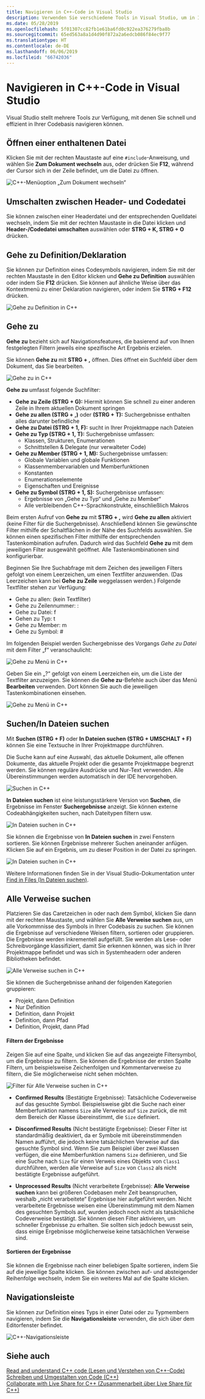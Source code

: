 ```yaml
---
title: Navigieren in C++-Code in Visual Studio
description: Verwenden Sie verschiedene Tools in Visual Studio, um in Ihrer C++-Codebasis zu navigieren.
ms.date: 05/28/2019
ms.openlocfilehash: 5f01307cc82fb1e61ba6fd0c922ea376279fba8b
ms.sourcegitcommit: 65ed563a8a1d4d90f872a2a6edcb086f84ec9f77
ms.translationtype: HT
ms.contentlocale: de-DE
ms.lasthandoff: 06/06/2019
ms.locfileid: "66742036"
---
```

# <a name="navigate-c-code-in-visual-studio"></a>Navigieren in C++-Code in Visual Studio

Visual Studio stellt mehrere Tools zur Verfügung, mit denen Sie schnell und effizient in Ihrer Codebasis navigieren können.

## <a name="open-an-included-file"></a>Öffnen einer enthaltenen Datei

Klicken Sie mit der rechten Maustaste auf eine `#include`-Anweisung, und wählen Sie **Zum Dokument wechseln** aus, oder drücken Sie **F12**, während der Cursor sich in der Zeile befindet, um die Datei zu öffnen.

![C&#43;&#43;-Menüoption „Zum Dokument wechseln“](../ide/media/go-to-document.png "Zum Dokument wechseln")

## <a name="toggle-headercode-file"></a>Umschalten zwischen Header- und Codedatei

Sie können zwischen einer Headerdatei und der entsprechenden Quelldatei wechseln, indem Sie mit der rechten Maustaste in die Datei klicken und **Header-/Codedatei umschalten** auswählen oder **STRG + K, STRG + O** drücken.

## <a name="go-to-definitiondeclaration"></a>Gehe zu Definition/Deklaration

Sie können zur Definition eines Codesymbols navigieren, indem Sie mit der rechten Maustaste in den Editor klicken und **Gehe zu Definition** auswählen oder indem Sie **F12** drücken. Sie können auf ähnliche Weise über das Kontextmenü zu einer Deklaration navigieren, oder indem Sie **STRG + F12** drücken.

![Gehe zu Definition in C&#43;&#43;](../ide/media/go-to-def.png "Gehe zu Definition")

## <a name="go-to"></a>Gehe zu

**Gehe zu** bezieht sich auf Navigationsfeatures, die basierend auf von Ihnen festgelegten Filtern jeweils eine spezifische Art Ergebnis erzielen. 

Sie können **Gehe zu** mit **STRG + ,** öffnen. Dies öffnet ein Suchfeld über dem Dokument, das Sie bearbeiten.

![Gehe zu in C&#43;&#43;](../ide/media/go-to-cpp.png "Gehe zu")

**Gehe zu** umfasst folgende Suchfilter:

- **Gehe zu Zeile (STRG + G):** Hiermit können Sie schnell zu einer anderen Zeile in Ihrem aktuellen Dokument springen
- **Gehe zu allen (STRG + ,)** oder **(STRG + T):** Suchergebnisse enthalten alles darunter befindliche
- **Gehe zu Datei (STRG + 1, F):** sucht in Ihrer Projektmappe nach Dateien
- **Gehe zu Typ (STRG + 1, T):** Suchergebnisse umfassen:
  - Klassen, Strukturen, Enumerationen
  - Schnittstellen & Delegate (nur verwalteter Code)
- **Gehe zu Member (STRG + 1, M):** Suchergebnisse umfassen:
  - Globale Variablen und globale Funktionen
  - Klassenmembervariablen und Memberfunktionen
  - Konstanten
  - Enumerationselemente
  - Eigenschaften und Ereignisse
- **Gehe zu Symbol (STRG + 1, S):** Suchergebnisse umfassen:
  - Ergebnisse von „Gehe zu Typ“ und „Gehe zu Member“
  - Alle verbleibenden C++-Sprachkonstrukte, einschließlich Makros

Beim ersten Aufruf von **Gehe zu** mit **STRG + ,** wird **Gehe zu allen** aktiviert (keine Filter für die Suchergebnisse). Anschließend können Sie gewünschte Filter mithilfe der Schaltflächen in der Nähe des Suchfelds auswählen. Sie können einen spezifischen Filter mithilfe der entsprechenden Tastenkombination aufrufen. Dadurch wird das Suchfeld **Gehe zu** mit dem jeweiligen Filter ausgewählt geöffnet. Alle Tastenkombinationen sind konfigurierbar.

Beginnen Sie Ihre Suchabfrage mit dem Zeichen des jeweiligen Filters gefolgt von einem Leerzeichen, um einen Textfilter anzuwenden. (Das Leerzeichen kann bei **Gehe zu Zeile** weggelassen werden.) Folgende Textfilter stehen zur Verfügung:

- Gehe zu allen: (kein Textfilter)
- Gehe zu Zeilennummer: :
- Gehe zu Datei: f
- Gehen zu Typ: t
- Gehe zu Member: m
- Gehe zu Symbol: #

Im folgenden Beispiel werden Suchergebnisse des Vorgangs *Gehe zu Datei* mit dem Filter „f“ veranschaulicht:

![Gehe zu Menü in C&#43;&#43;](../ide/media/vs2017-go-to-results.png "Gehe zu Menü")

Geben Sie ein „?“ gefolgt von einem Leerzeichen ein, um die Liste der Textfilter anzuzeigen. Sie können die **Gehe zu**-Befehle auch über das Menü **Bearbeiten** verwenden. Dort können Sie auch die jeweiligen Tastenkombinationen einsehen.

![Gehe zu Menü in C&#43;&#43;](../ide/media/go-to-menu-cpp.png "Gehe zu Menü")

## <a name="find--find-in-files"></a>Suchen/In Dateien suchen

Mit **Suchen (STRG + F)** oder **In Dateien suchen (STRG + UMSCHALT + F)** können Sie eine Textsuche in Ihrer Projektmappe durchführen.

Die Suche kann auf eine Auswahl, das aktuelle Dokument, alle offenen Dokumente, das aktuelle Projekt oder die gesamte Projektmappe begrenzt werden. Sie können reguläre Ausdrücke und Nur-Text verwenden. Alle Übereinstimmungen werden automatisch in der IDE hervorgehoben.

![Suchen in C&#43;&#43;](../ide/media/find-cpp.png "Suchen")

**In Dateien suchen** ist eine leistungsstärkere Version von **Suchen**, die Ergebnisse im Fenster **Suchergebnisse** anzeigt. Sie können externe Codeabhängigkeiten suchen, nach Dateitypen filtern usw. 

![In Dateien suchen in C&#43;&#43;](../ide/media/find-in-files-cpp.png "In Dateien suchen")

Sie können die Ergebnisse von **In Dateien suchen** in zwei Fenstern sortieren. Sie können Ergebnisse mehrerer Suchen aneinander anfügen. Klicken Sie auf ein Ergebnis, um zu dieser Position in der Datei zu springen.

![In Dateien suchen in C&#43;&#43;](../ide/media/vs2017-find-in-files-results.png "In Dateien suchen")

Weitere Informationen finden Sie in der Visual Studio-Dokumentation unter [Find in Files (In Dateien suchen)](/visualstudio/ide/find-in-files).

## <a name="find-all-references"></a>Alle Verweise suchen

Platzieren Sie das Caretzeichen in oder nach dem Symbol, klicken Sie dann mit der rechten Maustaste, und wählen Sie **Alle Verweise suchen** aus, um alle Vorkommnisse des Symbols in Ihrer Codebasis zu suchen. Sie können die Ergebnisse auf verschiedene Weisen filtern, sortieren oder gruppieren. Die Ergebnisse werden inkrementell aufgefüllt. Sie werden als Lese- oder Schreibvorgänge klassifiziert, damit Sie erkennen können, was sich in Ihrer Projektmappe befindet und was sich in Systemheadern oder anderen Bibliotheken befindet.

![Alle Verweise suchen in C&#43;&#43;](../ide/media/find-all-references-results-cpp.png "Alle Verweise suchen")

Sie können die Suchergebnisse anhand der folgenden Kategorien gruppieren:

- Projekt, dann Definition
- Nur Definition
- Definition, dann Projekt
- Definition, dann Pfad
- Definition, Projekt, dann Pfad

 #### <a name="filter-results"></a>Filtern der Ergebnisse

Zeigen Sie auf eine Spalte, und klicken Sie auf das angezeigte Filtersymbol, um die Ergebnisse zu filtern. Sie können die Ergebnisse der ersten Spalte Filtern, um beispielsweise Zeichenfolgen und Kommentarverweise zu filtern, die Sie möglicherweise nicht sehen möchten.

![Filter für Alle Verweise suchen in C&#43;&#43;](../ide/media/find-all-references-filters-cpp.png "Filter für Alle Verweise suchen")

- **Confirmed Results** (Bestätigte Ergebnisse): Tatsächliche Codeverweise auf das gesuchte Symbol. Beispielsweise gibt die Suche nach einer Memberfunktion namens `Size` alle Verweise auf `Size` zurück, die mit dem Bereich der Klasse übereinstimmt, die `Size` definiert.

- **Disconfirmed Results** (Nicht bestätigte Ergebnisse): Dieser Filter ist standardmäßig deaktiviert, da er Symbole mit übereinstimmenden Namen aufführt, die jedoch keine tatsächlichen Verweise auf das gesuchte Symbol sind. Wenn Sie zum Beispiel über zwei Klassen verfügen, die eine Memberfunktion namens `Size` definieren, und Sie eine Suche nach `Size` für einen Verweis eines Objekts von `Class1` durchführen, werden alle Verweise auf `Size` von `Class2` als nicht bestätigte Ergebnisse aufgeführt.

- **Unprocessed Results** (Nicht verarbeitete Ergebnisse): **Alle Verweise suchen** kann bei größeren Codebasen mehr Zeit beanspruchen, weshalb „nicht verarbeitete“ Ergebnisse hier aufgeführt werden. Nicht verarbeitete Ergebnisse weisen eine Übereinstimmung mit dem Namen des gesuchten Symbols auf, wurden jedoch noch nicht als tatsächliche Codeverweise bestätigt. Sie können diesen Filter aktivieren, um schneller Ergebnisse zu erhalten. Sie sollten sich jedoch bewusst sein, dass einige Ergebnisse möglicherweise keine tatsächlichen Verweise sind.

 #### <a name="sort-results"></a>Sortieren der Ergebnisse

Sie können die Ergebnisse nach einer beliebigen Spalte sortieren, indem Sie auf die jeweilige Spalte klicken. Sie können zwischen auf- und absteigender Reihenfolge wechseln, indem Sie ein weiteres Mal auf die Spalte klicken.

## <a name="navigation-bar"></a>Navigationsleiste

Sie können zur Definition eines Typs in einer Datei oder zu Typmembern navigieren, indem Sie die **Navigationsleiste** verwenden, die sich über dem Editorfenster befindet.

![C&#43;&#43;-Navigationsleiste](../ide/media/navbar-cpp.png "Navigationsleiste")

## <a name="see-also"></a>Siehe auch

[Read and understand C++ code (Lesen und Verstehen von C++-Code)](read-and-understand-code-cpp.md)</br>
[Schreiben und Umgestalten von Code (C++)](read-and-understand-code-cpp.md)</br>
[Collaborate with Live Share for C++ (Zusammenarbeit über Live Share für C++)](live-share-cpp.md)
